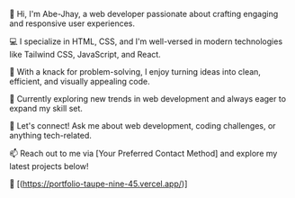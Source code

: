 👋 Hi, I'm Abe-Jhay, a web developer passionate about crafting engaging and responsive user experiences.

💻 I specialize in HTML, CSS, and I'm well-versed in modern technologies like Tailwind CSS, JavaScript, and React.

🚀 With a knack for problem-solving, I enjoy turning ideas into clean, efficient, and visually appealing code.

🌱 Currently exploring new trends in web development and always eager to expand my skill set.

💬 Let's connect! Ask me about web development, coding challenges, or anything tech-related.

📫 Reach out to me via [Your Preferred Contact Method] and explore my latest projects below!

🔗 [(https://portfolio-taupe-nine-45.vercel.app/)]


<!--
**ABunbowed/ABunbowed** is a ✨ _special_ ✨ repository because its `README.md` (this file) appears on your GitHub profile.

Here are some ideas to get you started:

- 🔭 I’m currently working on ...
- 🌱 I’m currently learning ...
- 👯 I’m looking to collaborate on ...
- 🤔 I’m looking for help with ...
- 💬 Ask me about ...
- 📫 How to reach me: ...
- 😄 Pronouns: ...
- ⚡ Fun fact: ...
-->
